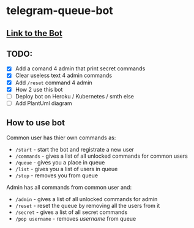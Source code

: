 # telegram-queue-bot

## [Link to the Bot](https://t.me/M33041Queue_bot)

## TODO:

- [x] Add a comand 4 admin that print secret commands
- [x] Clear useless text 4 admin commands
- [x] Add `/reset` command 4 admin
- [x] How 2 use this bot
- [ ] Deploy bot on Heroku / Kubernetes / smth else
- [ ] Add PlantUml diagram

## How to use bot

Common user has thier own commands as:
- `/start` - start the bot and registrate a new user
- `/commands` - gives a list of all unlocked commands for common users
- `/queue` - gives you a place in queue
- `/list` - gives you a list of users in queue
- `/stop` - removes you from queue

Admin has all commands from common user and:
- `/admin` - gives a list of all unlocked commands for admin
- `/reset` - reset the queue by removing all the users from it
- `/secret` - gives a list of all secret commands
- `/pop username` - removes *username* from queue